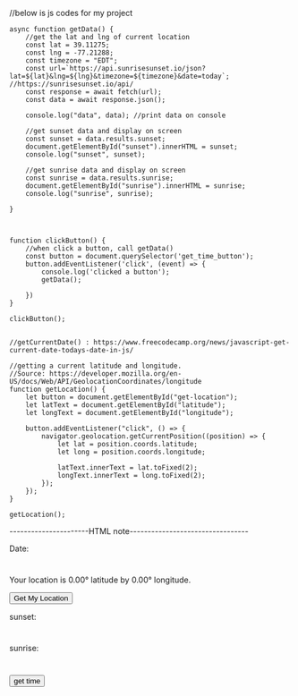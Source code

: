 //below is js codes for my project

    async function getData() {
        //get the lat and lng of current location
        const lat = 39.11275;
        const lng = -77.21288;
        const timezone = "EDT";
        const url=`https://api.sunrisesunset.io/json?lat=${lat}&lng=${lng}&timezone=${timezone}&date=today`; //https://sunrisesunset.io/api/
        const response = await fetch(url);
        const data = await response.json();

        console.log("data", data); //print data on console

        //get sunset data and display on screen
        const sunset = data.results.sunset;
        document.getElementById("sunset").innerHTML = sunset;
        console.log("sunset", sunset);

        //get sunrise data and display on screen
        const sunrise = data.results.sunrise;
        document.getElementById("sunrise").innerHTML = sunrise;
        console.log("sunrise", sunrise);

    }



    function clickButton() {
        //when click a button, call getData()
        const button = document.querySelector('get_time_button');
        button.addEventListener('click', (event) => {
            console.log('clicked a button');
            getData();

        })
    }

    clickButton();


    //getCurrentDate() : https://www.freecodecamp.org/news/javascript-get-current-date-todays-date-in-js/

    //getting a current latitude and longitude. 
    //Source: https://developer.mozilla.org/en-US/docs/Web/API/GeolocationCoordinates/longitude
    function getLocation() {
        let button = document.getElementById("get-location");
        let latText = document.getElementById("latitude");
        let longText = document.getElementById("longitude");

        button.addEventListener("click", () => {
            navigator.geolocation.getCurrentPosition((position) => {
                let lat = position.coords.latitude;
                let long = position.coords.longitude;

                latText.innerText = lat.toFixed(2);
                longText.innerText = long.toFixed(2);
            });
        });
    }

    getLocation();



----------------------HTML note---------------------------------

 <div class="Date">
            <p>Date:</p>
            <h1 id="date"></h1>
        </div>

<div class="location">
    <p>
        Your location is <span id="latitude">0.00</span>° latitude by
        <span id="longitude">0.00</span>° longitude.
    </p>
    <button id="get-location">Get My Location</button>    
</div>

<div class="sunset">
    <p>sunset:</p>
    <h1 id="sunset"></h1>
</div>

<div class="sunrise">
    <p>sunrise:</p>
    <h1 id="sunrise"></h1>
</div>

<div class="button">
<button class="button" id="get_time_button">get time</button>
</div>
</div>